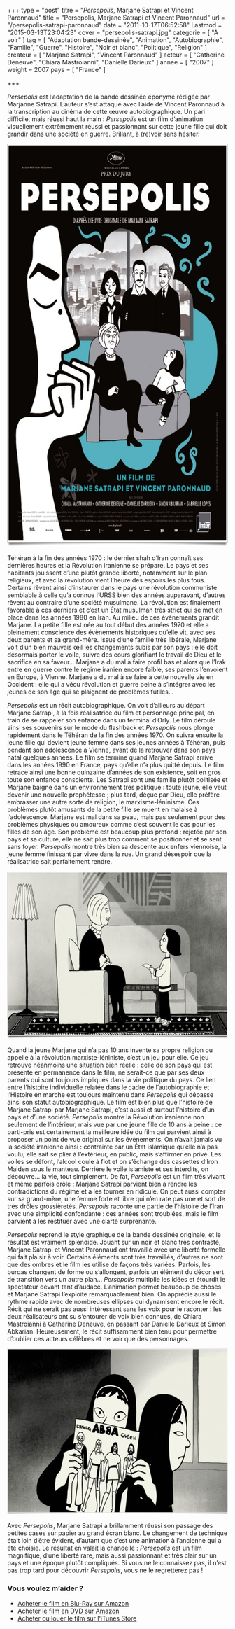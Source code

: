 +++
type = "post"
titre = "<em>Persepolis</em>, Marjane Satrapi et Vincent Paronnaud"
title = "Persepolis, Marjane Satrapi et Vincent Paronnaud"
url = "/persepolis-satrapi-paronnaud"
date = "2011-10-17T06:52:58"
Lastmod = "2015-03-13T23:04:23"
cover = "persepolis-satrapi.jpg"
categorie = [ "À voir" ]
tag = [ "Adaptation bande-dessinée", "Animation", "Autobiographie", "Famille", "Guerre", "Histoire", "Noir et blanc", "Politique", "Religion" ]
createur = [ "Marjane Satrapi", "Vincent Paronnaud" ]
acteur = [ "Catherine Deneuve", "Chiara Mastroianni", "Danielle Darieux" ]
annee = [ "2007" ]
weight = 2007
pays = [ "France" ]

+++

<p><em>Persepolis</em> est l&rsquo;adaptation de la bande dessinée éponyme rédigée par Marjanne Satrapi. L&rsquo;auteur s&rsquo;est attaqué avec l&rsquo;aide de Vincent Paronnaud à la transcription au cinéma de cette œuvre autobiographique. Un pari difficile, mais réussi haut la main&nbsp;: <em>Persepolis</em> est un film d&rsquo;animation visuellement extrêmement réussi et passionnant sur cette jeune fille qui doit grandir dans une société en guerre. Brillant, à (re)voir sans hésiter.</p>
<a href="http://www.allocine.fr/film/fichefilm_gen_cfilm=110204.html"><img class="aligncenter" style="border-style: initial; border-color: initial; border-width: 0px;" src="marjane-satrapi-persepolis.jpg" alt="Marjane satrapi persepolis" width="690" height="921" border="0" /></a>
<p>Téhéran à la fin des années 1970&nbsp;: le dernier shah d&rsquo;Iran connaît ses dernières heures et la Révolution iranienne se prépare. Le pays et ses habitants jouissent d&rsquo;une plutôt grande liberté, notamment sur le plan religieux, et avec la révolution vient l&rsquo;heure des espoirs les plus fous. Certains rêvent ainsi d&rsquo;instaurer dans le pays une révolution communiste semblable à celle qu&rsquo;a connue l&rsquo;URSS bien des années auparavant, d&rsquo;autres rêvent au contraire d&rsquo;une société musulmane. La révolution est finalement favorable à ces derniers et c&rsquo;est un État musulman très strict qui se met en place dans les années 1980 en Iran. Au milieu de ces évènements grandit Marjane. La petite fille est née au tout début des années 1970 et elle a pleinement conscience des évènements historiques qu&rsquo;elle vit, avec ses deux parents et sa grand-mère. Issue d&rsquo;une famille très libérale, Marjane voit d&rsquo;un bien mauvais œil les changements subis par son pays&nbsp;: elle doit désormais porter le voile, suivre des cours glorifiant le travail de Dieu et le sacrifice en sa faveur… Marjane a du mal à faire profil bas et alors que l&rsquo;Irak entre en guerre contre le régime iranien encore faible, ses parents l&rsquo;envoient en Europe, à Vienne. Marjane a du mal à se faire à cette nouvelle vie en Occident&nbsp;: elle qui a vécu révolution et guerre peine à s&rsquo;intégrer avec les jeunes de son âge qui se plaignent de problèmes futiles…</p>
<p><em>Persepolis</em> est un récit autobiographique. On voit d&rsquo;ailleurs au départ Marjane Satrapi, à la fois réalisatrice du film et personnage principal, en train de se rappeler son enfance dans un terminal d&rsquo;Orly. Le film déroule ainsi ses souvenirs sur le mode du flashback et <em>Persepolis</em> nous plonge rapidement dans le Téhéran de la fin des années 1970. On suivra ensuite la jeune fille qui devient jeune femme dans ses jeunes années à Téhéran, puis pendant son adolescence à Vienne, avant de la retrouver dans son pays natal quelques années. Le film se termine quand Marjane Satrapi arrive dans les années 1990 en France, pays qu&rsquo;elle n&rsquo;a plus quitté depuis. Le film retrace ainsi une bonne quinzaine d&rsquo;années de son existence, soit en gros toute son enfance consciente. Les Satrapi sont une famille plutôt politisée et Marjane baigne dans un environnement très politique : toute jeune, elle veut devenir une nouvelle prophétesse&nbsp;; plus tard, déçue par Dieu, elle préfère embrasser une autre sorte de religion, le marxisme-léninisme. Ces problèmes plutôt amusants de la petite fille se muent en malaise à l&rsquo;adolescence. Marjane est mal dans sa peau, mais pas seulement pour des problèmes physiques ou amoureux comme c&rsquo;est souvent le cas pour les filles de son âge. Son problème est beaucoup plus profond&nbsp;: rejetée par son pays et sa culture, elle ne sait plus trop comment se positionner et se sent sans foyer. <em>Persepolis</em> montre très bien sa descente aux enfers viennoise, la jeune femme finissant par vivre dans la rue. Un grand désespoir que la réalisatrice sait parfaitement rendre.</p>
<img class="aligncenter" style="border-style: initial; border-color: initial; border-width: 0px;" src="satrapi-persepolis.jpg" alt="Satrapi persepolis" width="690" height="383" border="0" />
<p>Quand la jeune Marjane qui n&rsquo;a pas 10 ans invente sa propre religion ou appelle à la révolution marxiste-léniniste, c&rsquo;est un jeu pour elle. Ce jeu retrouve néanmoins une situation bien réelle&nbsp;: celle de son pays qui est présente en permanence dans le film, ne serait-ce que par ses deux parents qui sont toujours impliqués dans la vie politique du pays. Ce lien entre l&rsquo;histoire individuelle relatée dans le cadre de l&rsquo;autobiographie et l&rsquo;Histoire en marche est toujours maintenu dans <em>Persepolis</em> qui dépasse ainsi son statut autobiographique. Le film est bien plus que l&rsquo;histoire de Marjane Satrapi par Marjane Satrapi, c&rsquo;est aussi et surtout l&rsquo;histoire d&rsquo;un pays et d&rsquo;une société. <em>Persepolis</em> montre la Révolution iranienne non seulement de l&rsquo;intérieur, mais vue par une jeune fille de 10 ans à peine&nbsp;: ce parti-pris est certainement la meilleure idée du film qui parvient ainsi à proposer un point de vue original sur les évènements. On n&rsquo;avait jamais vu la société iranienne ainsi&nbsp;: contrainte par un État islamique qu&rsquo;elle n&rsquo;a pas voulu, elle sait se plier à l&rsquo;extérieur, en public, mais s&rsquo;affirmer en privé. Les voiles se défont, l&rsquo;alcool coule à flot et on s&rsquo;échange des cassettes d&rsquo;Iron Maiden sous le manteau. Derrière le voile islamiste et ses interdits, on découvre… la vie, tout simplement. De fat, <em>Persepolis</em> est un film très vivant et même parfois drôle : Marjane Satrapi parvient bien à rendre les contradictions du régime et à les tourner en ridicule. On peut aussi compter sur sa grand-mère, une femme forte et libre qui n&rsquo;en rate pas une et sort de très drôles grossièretés. <em>Persepolis</em> raconte une partie de l&rsquo;histoire de l&rsquo;Iran avec une simplicité confondante : ces années sont troublées, mais le film parvient à les restituer avec une clarté surprenante.</p>
<p><em>Persepolis</em> reprend le style graphique de la bande dessinée originale, et le résultat est vraiment splendide. Jouant sur un noir et blanc très contrasté, Marjane Satrapi et Vincent Paronnaud ont travaillé avec une liberté formelle qui fait plaisir à voir. Certains éléments sont très travaillés, d&rsquo;autres ne sont que des ombres et le film les utilise de façons très variées. Parfois, les burqas changent de forme ou s&rsquo;allongent, parfois un élément du décor sert de transition vers un autre plan… <em>Persepolis</em> multiplie les idées et étourdit le spectateur devant tant d&rsquo;audace. L&rsquo;animation permet beaucoup de choses et Marjane Satrapi l&rsquo;exploite remarquablement bien. On apprécie aussi le rythme rapide avec de nombreuses ellipses qui dynamisent encore le récit. Récit qui ne serait pas aussi intéressant sans les voix pour le raconter : les deux réalisateurs ont su s&rsquo;entourer de voix bien connues, de Chiara Mastroianni à Catherine Deneuve, en passant par Danielle Darieux et Simon Abkarian. Heureusement, le récit suffisamment bien tenu pour permettre d&rsquo;oublier ces acteurs célèbres et ne voir que des personnages.</p>
<img class="aligncenter" style="border-style: initial; border-color: initial; border-width: 0px;" src="persepolis.jpg" alt="Persepolis" width="690" height="379" border="0" />
<p>Avec <em>Persepolis</em>, Marjane Satrapi a brillamment réussi son passage des petites cases sur papier au grand écran blanc. Le changement de technique était loin d&rsquo;être évident, d&rsquo;autant que c&rsquo;est une animation à l&rsquo;ancienne qui a été choisie. Le résultat en valait la chandelle : <em>Persepolis</em> est un film magnifique, d&rsquo;une liberté rare, mais aussi passionnant et très clair sur un pays et une époque plutôt compliqués. Si vous ne le connaissez pas, il n&rsquo;est pas trop tard pour découvrir <em>Persepolis</em>, vous ne le regretterez pas&nbsp;!</p>
<div class="amazon">
<h3>Vous voulez m&rsquo;aider ?</h3>
<ul>
<li><a href="http://www.amazon.fr/gp/product/B001CRVY1Y/ref=as_li_ss_tl?ie=UTF8&#038;tag=leblogdenic07-21&#038;linkCode=as2&#038;camp=1642&#038;creative=19458&#038;creativeASIN=B001CRVY1Y">Acheter le film en Blu-Ray sur Amazon</a></li>
<li><a href="http://www.amazon.fr/gp/product/B000X5FSPE/ref=as_li_ss_tl?ie=UTF8&#038;tag=leblogdenic07-21&#038;linkCode=as2&#038;camp=1642&#038;creative=19458&#038;creativeASIN=B000X5FSPE">Acheter le film en DVD sur Amazon</a></li>
<li><a href="https://itunes.apple.com/fr/movie/persepolis/id472354347">Acheter ou louer le film sur l&rsquo;iTunes Store</a></li>
</ul>
</div>

